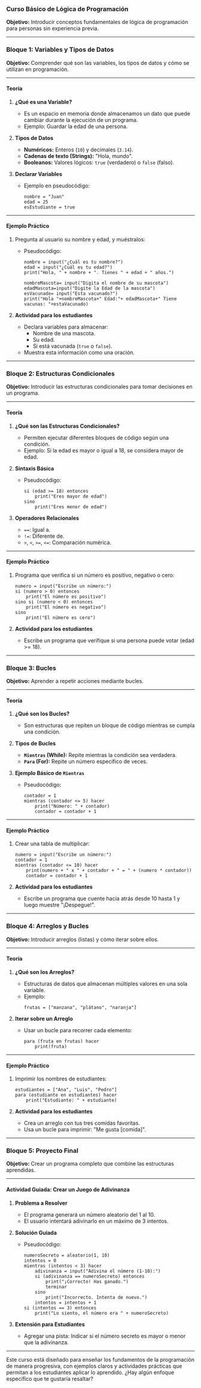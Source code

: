 ### Curso Básico de Lógica de Programación

**Objetivo:** Introducir conceptos fundamentales de lógica de programación para personas sin experiencia previa.

---

### **Bloque 1: Variables y Tipos de Datos**

**Objetivo:** Comprender qué son las variables, los tipos de datos y cómo se utilizan en programación.

---

#### **Teoría**

1. **¿Qué es una Variable?**

   - Es un espacio en memoria donde almacenamos un dato que puede cambiar durante la ejecución de un programa.
   - Ejemplo: Guardar la edad de una persona.

2. **Tipos de Datos**

   - **Numéricos:** Enteros (`10`) y decimales (`3.14`).
   - **Cadenas de texto (Strings):** "Hola, mundo".
   - **Booleanos:** Valores lógicos: `true` (verdadero) o `false` (falso).

3. **Declarar Variables**
   - Ejemplo en pseudocódigo:
     ```plaintext
     nombre = "Juan"
     edad = 25
     esEstudiante = true
     ```

---

#### **Ejemplo Práctico**

1. Pregunta al usuario su nombre y edad, y muéstralos:

   - Pseudocódigo:

     ```plaintext
     nombre = input("¿Cuál es tu nombre?")
     edad = input("¿Cuál es tu edad?")
     print("Hola, " + nombre + ". Tienes " + edad + " años.")

     nombreMascota= input("Digita el nombre de su mascota")
     edadMascota=input("Digite la Edad de la mascota")
     esVacunado= input("Esta vacunado?")
     print("Hola "+nombreMascota+" Edad:"+ edadMascota+" Tiene vacunas: "+estaVacunado)
     ```

2. **Actividad para los estudiantes**
   - Declara variables para almacenar:
     - Nombre de una mascota.
     - Su edad.
     - Si está vacunada (`true` o `false`).
   - Muestra esta información como una oración.

---

### **Bloque 2: Estructuras Condicionales**

**Objetivo:** Introducir las estructuras condicionales para tomar decisiones en un programa.

---

#### **Teoría**

1. **¿Qué son las Estructuras Condicionales?**

   - Permiten ejecutar diferentes bloques de código según una condición.
   - Ejemplo: Si la edad es mayor o igual a 18, se considera mayor de edad.

2. **Sintaxis Básica**

   - Pseudocódigo:
     ```plaintext
     si (edad >= 18) entonces
         print("Eres mayor de edad")
     sino
         print("Eres menor de edad")
     ```

3. **Operadores Relacionales**
   - `==`: Igual a.
   - `!=`: Diferente de.
   - `>`, `<`, `>=`, `<=`: Comparación numérica.

---

#### **Ejemplo Práctico**

1. Programa que verifica si un número es positivo, negativo o cero:

   ```plaintext
   numero = input("Escribe un número:")
   si (numero > 0) entonces
       print("El número es positivo")
   sino si (numero < 0) entonces
       print("El número es negativo")
   sino
       print("El número es cero")
   ```

2. **Actividad para los estudiantes**
   - Escribe un programa que verifique si una persona puede votar (edad >= 18).

---

### **Bloque 3: Bucles**

**Objetivo:** Aprender a repetir acciones mediante bucles.

---

#### **Teoría**

1. **¿Qué son los Bucles?**

   - Son estructuras que repiten un bloque de código mientras se cumpla una condición.

2. **Tipos de Bucles**

   - **`Mientras` (While):** Repite mientras la condición sea verdadera.
   - **`Para` (For):** Repite un número específico de veces.

3. **Ejemplo Básico de `Mientras`**
   - Pseudocódigo:
     ```plaintext
     contador = 1
     mientras (contador <= 5) hacer
         print("Número: " + contador)
         contador = contador + 1
     ```

---

#### **Ejemplo Práctico**

1. Crear una tabla de multiplicar:

   ```plaintext
   numero = input("Escribe un número:")
   contador = 1
   mientras (contador <= 10) hacer
       print(numero + " x " + contador + " = " + (numero * contador))
       contador = contador + 1
   ```

2. **Actividad para los estudiantes**
   - Escribe un programa que cuente hacia atrás desde 10 hasta 1 y luego muestre "¡Despegue!".

---

### **Bloque 4: Arreglos y Bucles**

**Objetivo:** Introducir arreglos (listas) y cómo iterar sobre ellos.

---

#### **Teoría**

1. **¿Qué son los Arreglos?**

   - Estructuras de datos que almacenan múltiples valores en una sola variable.
   - Ejemplo:
     ```plaintext
     frutas = ["manzana", "plátano", "naranja"]
     ```

2. **Iterar sobre un Arreglo**
   - Usar un bucle para recorrer cada elemento:
     ```plaintext
     para (fruta en frutas) hacer
         print(fruta)
     ```

---

#### **Ejemplo Práctico**

1. Imprimir los nombres de estudiantes:

   ```plaintext
   estudiantes = ["Ana", "Luis", "Pedro"]
   para (estudiante en estudiantes) hacer
       print("Estudiante: " + estudiante)
   ```

2. **Actividad para los estudiantes**
   - Crea un arreglo con tus tres comidas favoritas.
   - Usa un bucle para imprimir: "Me gusta [comida]".

---

### **Bloque 5: Proyecto Final**

**Objetivo:** Crear un programa completo que combine las estructuras aprendidas.

---

#### **Actividad Guiada: Crear un Juego de Adivinanza**

1. **Problema a Resolver**

   - El programa generará un número aleatorio del 1 al 10.
   - El usuario intentará adivinarlo en un máximo de 3 intentos.

2. **Solución Guiada**

   - Pseudocódigo:
     ```plaintext
     numeroSecreto = aleatorio(1, 10)
     intentos = 0
     mientras (intentos < 3) hacer
         adivinanza = input("Adivina el número (1-10):")
         si (adivinanza == numeroSecreto) entonces
             print("¡Correcto! Has ganado.")
             terminar
         sino
             print("Incorrecto. Intenta de nuevo.")
         intentos = intentos + 1
     si (intentos == 3) entonces
         print("Lo siento, el número era " + numeroSecreto)
     ```

3. **Extensión para Estudiantes**
   - Agregar una pista: Indicar si el número secreto es mayor o menor que la adivinanza.

---

Este curso está diseñado para enseñar los fundamentos de la programación de manera progresiva, con ejemplos claros y actividades prácticas que permitan a los estudiantes aplicar lo aprendido. ¿Hay algún enfoque específico que te gustaría resaltar?
